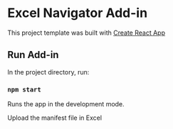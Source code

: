 # Excel Navigator Add-in

This project template was built with [Create React App](https://github.com/facebookincubator/create-react-app)

## Run Add-in

In the project directory, run:

### `npm start`

Runs the app in the development mode.<br>

Upload the manifest file in Excel



